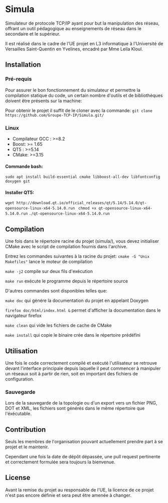 # Simula

Simulateur de protocole TCP/IP ayant pour but la manipulation des réseau, offrant un outil pédagogique au enseignements de réseau dans le secondaire et le supérieur.

Il est réalisé dans le cadre de l'UE projet en L3 informatique à l'Université de Versailles Saint-Quentin en Yvelines, encadré par Mme Leila Kloul.

## Installation
### Pré-requis
Pour assurer le bon fonctionnement du simulateur et permettre la compilation statique du code, un certain nombre d'outils et  de bibliothèques doivent être présents sur la machine:

Pour obtenir le projet il suffit de le cloner avec la commande:
` git clone https://github.com/Groupe-TCP-IP/Simula.git/ `

### Linux
* Compilateur GCC : >=8.2
* Boost: >= 1.65
* QT5 : >=5.14
* CMake: >=3.15

#### Commande bash:
 `sudo apt install build-essential
cmake libboost-all-dev libfontconfig doxygen git
 `
#### Installer QT5:
`wget http://download.qt.io/official_releases/qt/5.14/5.14.0/qt-opensource-linux-x64-5.14.0.run `
`chmod +x qt-opensource-linux-x64-5.14.0.run`
`./qt-opensource-linux-x64-5.14.0.run
`

## Compilation
Une fois dans le répertoire racine du projet (simula/), vous devez initialiser CMake avec le script de compilation fournis dans l'archive.

Entrez les commandes suivantes à la racine du projet:
`cmake -G "Unix Makefiles"` lance le moteur de compilation 


`make -j2` compile sur deux fils d'exécution

`make run` exécute le programme depuis le répertoire source


D'autres commandes sont disponibles telles que:

`make doc` qui génére la documentation du projet en appelant Doxygen 

`firefox doc/html/index.html &` permet d'afficher la documentation dans le navigateur firefox

`make clean` qui vide les fichiers de cache de CMake 

`make install` qui copie le binaire crée dans le répertoire prédéfini

## Utilisation

Une fois le code correctement compilé et exécuté l'utilisateur se retrouve devant l'interface principale depuis laquelle il peut commencer à manipuler un réseaux soit à partir de rien, soit en important des fichiers de configuration.

### Sauvegarde 

Lors de la sauvegarde de la topologie ou d'un export vers un fichier PNG, DOT et XML, les fichiers sont générés dans le même répertoire que l'éxécutable.





## Contribution
Seuls les membres de l'organisation pouvant actuellement prendre part à se projet et le maintenir.

Cependant une fois la date de dépôt dépassée, une pull request pertinente et correctement formulée sera toujours la bienvenue.
 

## License
Avant la remise du projet au responsable de l'UE, la licence de ce projet n'est pas encore définie et sera peut être amenée à changer.
